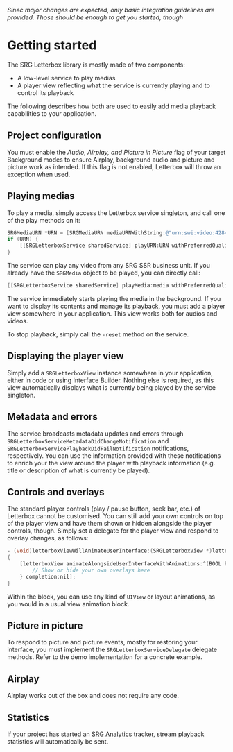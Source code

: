 _Sinec major changes are expected, only basic integration guidelines are provided. Those should be enough to get you started, though_

Getting started
===============

The SRG Letterbox library is mostly made of two components:

* A low-level service to play medias
* A player view reflecting what the service is currently playing and to control its playback

The following describes how both are used to easily add media playback capabilities to your application.

## Project configuration

You must enable the _Audio, Airplay, and Picture in Picture_ flag of your target Background modes to ensure Airplay, background audio and picture and picture work as intended. If this flag is not enabled, Letterbox will throw an exception when used.

## Playing medias

To play a media, simply access the Letterbox service singleton, and call one of the play methods on it:

```objective-c
SRGMediaURN *URN = [SRGMediaURN mediaURNWithString:@"urn:swi:video:42844052"];
if (URN) {
	[[SRGLetterboxService sharedService] playURN:URN withPreferredQuality:SRGQualityNone];
}
```

The service can play any video from any SRG SSR business unit. If you already have the `SRGMedia` object to be played, you can directly call:

```objective-c
[[SRGLetterboxService sharedService] playMedia:media withPreferredQuality:SRGQualityNone];
```

The service immediately starts playing the media in the background. If you want to display its contents and manage its playback, you must add a player view somewhere in your application. This view works both for audios and videos.

To stop playback, simply call the `-reset` method on the service.

## Displaying the player view

Simply add a `SRGLetterboxView` instance somewhere in your application, either in code or using Interface Builder. Nothing else is required, as this view automatically displays what is currently being played by the service singleton.

## Metadata and errors

The service broadcasts metadata updates and errors through `SRGLetterboxServiceMetadataDidChangeNotification` and `SRGLetterboxServicePlaybackDidFailNotification` notifications, respectively. You can use the information provided with these notifications to enrich your the view around the player with playback information (e.g. title or description of what is currently be played).

## Controls and overlays

The standard player controls (play / pause button, seek bar, etc.) of Letterbox cannot be customised. You can still add your own controls on top of the player view and have them shown or hidden alongside the player controls, though. Simply set a delegate for the player view and respond to overlay changes, as follows:

```objective-c
- (void)letterboxViewWillAnimateUserInterface:(SRGLetterboxView *)letterboxView
{
    [letterboxView animateAlongsideUserInterfaceWithAnimations:^(BOOL hidden) {
        // Show or hide your own overlays here
    } completion:nil];
}
```

Within the block, you can use any kind of `UIView` or layout animations, as you would in a usual view animation block.

## Picture in picture

To respond to picture and picture events, mostly for restoring your interface, you must implement the `SRGLetterboxServiceDelegate` delegate methods. Refer to the demo implementation for a concrete example.

## Airplay

Airplay works out of the box and does not require any code.

## Statistics

If your project has started an [SRG Analytics](https://github.com/SRGSSR/srganalytics-ios) tracker, stream playback statistics will automatically be sent.